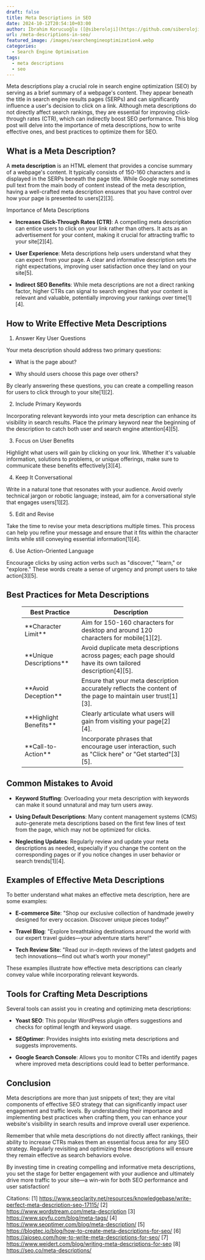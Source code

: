 ```yaml
---
draft: false
title: Meta Descriptions in SEO
date: 2024-10-12T20:54:10+03:00
author: İbrahim Korucuoğlu ([@siberoloji](https://github.com/siberoloji))
url: /meta-descriptions-in-seo/
featured_image: /images/searchengineoptimization4.webp
categories:
  - Search Engine Optimisation
tags:
  - meta descriptions
  - seo
---
```



Meta descriptions play a crucial role in search engine optimization (SEO) by serving as a brief summary of a webpage's content. They appear beneath the title in search engine results pages (SERPs) and can significantly influence a user's decision to click on a link. Although meta descriptions do not directly affect search rankings, they are essential for improving click-through rates (CTR), which can indirectly boost SEO performance. This blog post will delve into the importance of meta descriptions, how to write effective ones, and best practices to optimize them for SEO.



## What is a Meta Description?



A **meta description** is an HTML element that provides a concise summary of a webpage's content. It typically consists of 150-160 characters and is displayed in the SERPs beneath the page title. While Google may sometimes pull text from the main body of content instead of the meta description, having a well-crafted meta description ensures that you have control over how your page is presented to users[2][3].



Importance of Meta Descriptions


* **Increases Click-Through Rates (CTR)**: A compelling meta description can entice users to click on your link rather than others. It acts as an advertisement for your content, making it crucial for attracting traffic to your site[2][4].

* **User Experience**: Meta descriptions help users understand what they can expect from your page. A clear and informative description sets the right expectations, improving user satisfaction once they land on your site[5].

* **Indirect SEO Benefits**: While meta descriptions are not a direct ranking factor, higher CTRs can signal to search engines that your content is relevant and valuable, potentially improving your rankings over time[1][4].




## How to Write Effective Meta Descriptions



1. Answer Key User Questions



Your meta description should address two primary questions:


* What is the page about?

* Why should users choose this page over others?




By clearly answering these questions, you can create a compelling reason for users to click through to your site[1][2].



2. Include Primary Keywords



Incorporating relevant keywords into your meta description can enhance its visibility in search results. Place the primary keyword near the beginning of the description to catch both user and search engine attention[4][5].



3. Focus on User Benefits



Highlight what users will gain by clicking on your link. Whether it's valuable information, solutions to problems, or unique offerings, make sure to communicate these benefits effectively[3][4].



4. Keep It Conversational



Write in a natural tone that resonates with your audience. Avoid overly technical jargon or robotic language; instead, aim for a conversational style that engages users[1][2].



5. Edit and Revise



Take the time to revise your meta descriptions multiple times. This process can help you refine your message and ensure that it fits within the character limits while still conveying essential information[1][4].



6. Use Action-Oriented Language



Encourage clicks by using action verbs such as "discover," "learn," or "explore." These words create a sense of urgency and prompt users to take action[3][5].



## Best Practices for Meta Descriptions


<!-- wp:table -->
<figure class="wp-block-table"><table class="has-fixed-layout"><thead><tr><th>Best Practice</th><th>Description</th></tr></thead><tbody><tr><td>**Character Limit**</td><td>Aim for 150-160 characters for desktop and around 120 characters for mobile[1][2].</td></tr><tr><td>**Unique Descriptions**</td><td>Avoid duplicate meta descriptions across pages; each page should have its own tailored description[4][5].</td></tr><tr><td>**Avoid Deception**</td><td>Ensure that your meta description accurately reflects the content of the page to maintain user trust[1][3].</td></tr><tr><td>**Highlight Benefits**</td><td>Clearly articulate what users will gain from visiting your page[2][4].</td></tr><tr><td>**Call-to-Action**</td><td>Incorporate phrases that encourage user interaction, such as "Click here" or "Get started"[3][5].</td></tr></tbody></table></figure>
<!-- /wp:table -->


## Common Mistakes to Avoid


* **Keyword Stuffing**: Overloading your meta description with keywords can make it sound unnatural and may turn users away.

* **Using Default Descriptions**: Many content management systems (CMS) auto-generate meta descriptions based on the first few lines of text from the page, which may not be optimized for clicks.

* **Neglecting Updates**: Regularly review and update your meta descriptions as needed, especially if you change the content on the corresponding pages or if you notice changes in user behavior or search trends[1][4].




## Examples of Effective Meta Descriptions



To better understand what makes an effective meta description, here are some examples:


* **E-commerce Site**: "Shop our exclusive collection of handmade jewelry designed for every occasion. Discover unique pieces today!"

* **Travel Blog**: "Explore breathtaking destinations around the world with our expert travel guides—your adventure starts here!"

* **Tech Review Site**: "Read our in-depth reviews of the latest gadgets and tech innovations—find out what’s worth your money!"




These examples illustrate how effective meta descriptions can clearly convey value while incorporating relevant keywords.



## Tools for Crafting Meta Descriptions



Several tools can assist you in creating and optimizing meta descriptions:


* **Yoast SEO**: This popular WordPress plugin offers suggestions and checks for optimal length and keyword usage.

* **SEOptimer**: Provides insights into existing meta descriptions and suggests improvements.

* **Google Search Console**: Allows you to monitor CTRs and identify pages where improved meta descriptions could lead to better performance.




## Conclusion



Meta descriptions are more than just snippets of text; they are vital components of effective SEO strategy that can significantly impact user engagement and traffic levels. By understanding their importance and implementing best practices when crafting them, you can enhance your website's visibility in search results and improve overall user experience.



Remember that while meta descriptions do not directly affect rankings, their ability to increase CTRs makes them an essential focus area for any SEO strategy. Regularly revisiting and optimizing these descriptions will ensure they remain effective as search behaviors evolve.



By investing time in creating compelling and informative meta descriptions, you set the stage for better engagement with your audience and ultimately drive more traffic to your site—a win-win for both SEO performance and user satisfaction!



Citations: [1] https://www.seoclarity.net/resources/knowledgebase/write-perfect-meta-description-seo-17115/ [2] https://www.wordstream.com/meta-description [3] https://www.spyfu.com/blog/meta-tags/ [4] https://www.seoptimer.com/blog/meta-description/ [5] https://blogtec.io/blog/how-to-create-meta-descriptions-for-seo/ [6] https://aioseo.com/how-to-write-meta-descriptions-for-seo/ [7] https://www.weidert.com/blog/writing-meta-descriptions-for-seo [8] https://seo.co/meta-descriptions/
